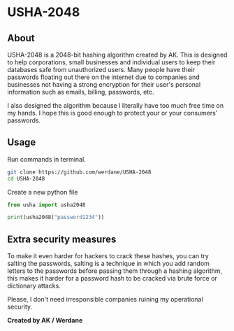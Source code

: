 # USHA-2048

## About
USHA-2048 is a 2048-bit hashing algorithm created by AK. This is designed to help corporations, small businesses and individual users to keep their
databases safe from unauthorized users. Many people have their passwords floating out there on the internet due to companies and businesses not having a strong encryption for their user's personal information such as emails, billing, passwords, etc.

I also designed the algorithm because I literally have too much free time on my hands. I hope this is good enough to protect your or your consumers' passwords.

## Usage
Run commands in terminal.
```bash
git clone https://github.com/werdane/USHA-2048
cd USHA-2048
```

Create a new python file
```py
from usha import usha2048

print(usha2048("password1234"))
```
## Extra security measures
To make it even harder for hackers to crack these hashes, you can try salting the passwords, salting is a technique in which you add random letters to the passwords
before passing them through a hashing algorithm, this makes it harder for a password hash to be cracked via brute force or dictionary attacks. 

Please, I don't need irresponsible companies ruining my operational security.

**Created by AK / Werdane**
